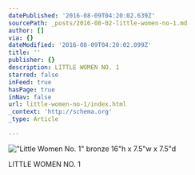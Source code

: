 ```yaml
---
datePublished: '2016-08-09T04:20:02.639Z'
sourcePath: _posts/2016-08-02-little-women-no-1.md
author: []
via: {}
dateModified: '2016-08-09T04:20:02.099Z'
title: ''
publisher: {}
description: LITTLE WOMEN NO. 1
starred: false
inFeed: true
hasPage: true
inNav: false
url: little-women-no-1/index.html
_context: 'http://schema.org'
_type: Article

---
```

!["Little Women No. 1"  bronze                                                                              16"h x 7.5"w x 7.5"d](https://s3-us-west-2.amazonaws.com/the-grid-img/p/3353f809dbece0ad315aec86addc4ba7985c1567.jpg)

LITTLE WOMEN NO. 1